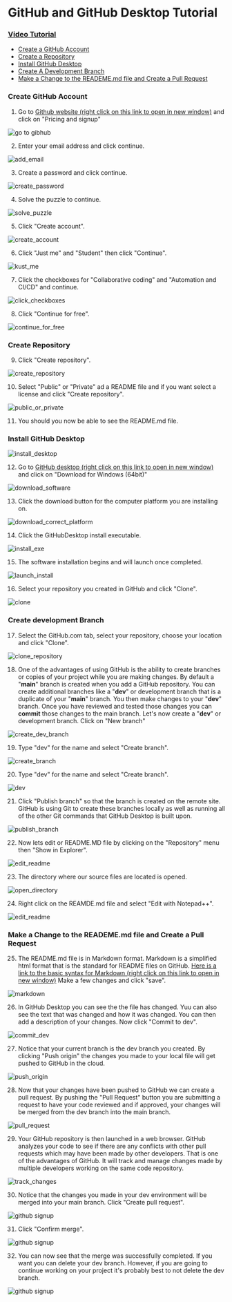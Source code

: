 # GitHub and GitHub Desktop Tutorial

### <a href="https://youtu.be/dWWZtKjGTgU" target="_blank">Video Tutorial</a>

* <a href="#create-github-account">Create a GitHub Account</a>
* <a href="#create-repository">Create a Repository</a>
* <a href="#install-desktop">Install GitHub Desktop</a>
* <a href="#create-dev-branch">Create A Development Branch</a>
* <a href="#pull-request">Make a Change to the READEME.md file and Create a Pull Request</a>


### <a id="user-content-create-github-account" class="anchor" aria-hidden="true" href="#create-github-account"></a>Create GitHub Account
1. Go to <a href="https://github.com" target="_blank">Github website (right click on this link to open in new window)</a> and click on "Pricing and signup"

![go to gibhub](images/gh1.png)

2. Enter your email address and click continue.

![add_email](images/gh2.png)

3. Create a password and click continue.

![create_password](images/gh3.png)

4. Solve the puzzle to continue.

![solve_puzzle](images/gh4.png)

5. Click "Create account".

![create_account](images/gh5.png)

6. Click "Just me" and "Student" then click "Continue".

![kust_me](images/gh6.png)

7. Click the checkboxes for "Collaborative coding" and "Automation and CI/CD" and continue.

![click_checkboxes](images/gh8.png)

8. Click "Continue for free".

![continue_for_free](images/gh9.png)

### <a id="user-content-create-create-repository" class="anchor" aria-hidden="true" href="#create-create-repository"></a>Create Repository

9. Click "Create repository".

![create_repository](images/gh10.png)

10. Select "Public" or "Private" ad a README file and if you want select a license and click "Create repository".

![public_or_private](images/gh11.png)

11. You should you now be able to see the README.md file.

### <a id="user-content-install-desktop" class="anchor" aria-hidden="true" href="#install-desktop"></a>Install GitHub Desktop

![install_desktop](images/gh12.png)

12. Go to <a href="https://desktop.github.com" target="_blank">GitHub desktop (right click on this link to open in new window)</a> and click on "Download for Windows (64bit)"

![download_software](images/gh13.png)

13. Click the download button for the computer platform you are installing on.

![download_correct_platform](images/gh14.png)

14. Click the GitHubDesktop install executable.

![install_exe](images/gh15.png)

15. The software installation begins and will launch once completed.

![launch_install](images/gh16.png)

16. Select your repository you created in GitHub and click "Clone".

![clone](images/gh17.png)

### <a id="user-content-create-dev-branch" class="anchor" aria-hidden="true" href="#create-dev-branch"></a>Create development Branch


17. Select the GitHub.com tab, select your repository, choose your location and click "Clone".

![clone_repository](images/gh18.png)

18. One of the advantages of using GitHub is the ability to create branches or copies of your project while you are making
 changes. By default a "<strong>main</strong>" branch is created when you add a GitHub repository. You can create additional branches 
like a "<strong>dev</strong>" or development branch that is a duplicate of your "<strong>main</strong>" branch. 
You then make changes to your "<strong>dev</strong>" branch. 
Once you have reviewed and tested those changes you can <strong>commit</strong>
those changes to the main branch. Let's now create a "<strong>dev</strong>" or development branch. Click on "New branch"

![create_dev_branch](images/gh19.png)

19. Type "dev" for the name and select "Create branch".

![create_branch](images/gh20.png)

20. Type "dev" for the name and select "Create branch".

![dev](images/gh20.png)

21. Click "Publish branch" so that the branch is created on the remote site. GitHub is using Git to create these branches 
locally as well as running all of the other Git commands that GitHub Desktop is built upon. 

![publish_branch](images/gh22.png)

22. Now lets edit or README.MD file by clicking on the "Repository" menu then "Show in Explorer".

![edit_readme](images/gh23.png)

23. The directory where our source files are located is opened.

![open_directory](images/gh25.png)

24. Right click on the REAMDE.md file and select "Edit with Notepad++".

![edit_readme](images/gh26.png)

### <a id="user-content-pull-request" class="anchor" aria-hidden="true" href="#pull-request"></a>Make a Change to the READEME.md file and Create a Pull Request


25. The README.md file is in Markdown format. Markdown is a simplified html format that is the standard for README
files on GitHub. 
<a href="https://www.markdownguide.org/basic-syntax/" target="_blank">Here is a link to the basic syntax for Markdown (right click on this link to open in new window)</a>
Make a few changes and click "save".

![markdown](images/gh27.png)

26. In GitHub Desktop you can see the the file has changed. Yuu can also see the text that was changed and how it was
changed. You can then add a description of your changes. Now click "Commit to dev".

![commit_dev](images/gh28.png)

27. Notice that your current branch is the dev branch you created. By clicking "Push origin" the changes you made to your 
local file will get pushed to GitHub in the cloud.

![push_origin](images/gh29.png)

28. Now that your changes have been pushed to GitHub we can create a pull request. By pushing the "Pull Request" button
you are submitting a request to have your code reviewed and if approved, your changes will be merged from the dev branch
into the main branch.

![pull_request](images/gh30.png)

29. Your GitHub repository is then launched in a web browser. GitHub analyzes your code to see if there are any conflicts
with other pull requests which may have been made by other developers. That is one of the advantages of GitHub. It will
track and manage changes made by multiple developers working on the same code repository. 

![track_changes](images/gh31.png)


30. Notice that the changes you made in your dev environment will be merged into your main branch. Click "Create pull request".

![github signup](images/gh32.png)

31. Click "Confirm merge".

![github signup](images/gh33.png)

32. You can now see that the merge was successfully completed. If you want you can delete your dev branch. However, if you
are going to continue working on your project it's probably best to not delete the dev branch.

![github signup](images/gh34.png)







